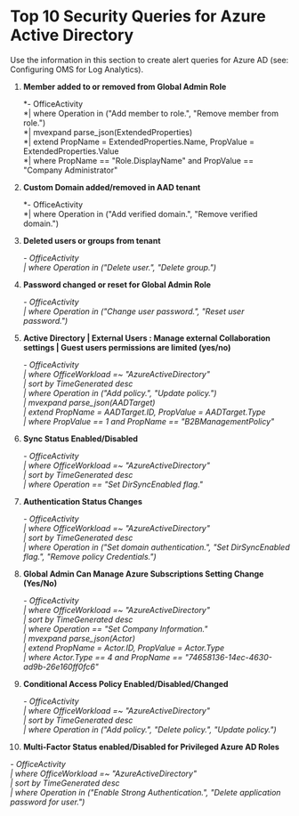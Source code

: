 # Top 10 Security Queries for Azure Active Directory

Use the information in this section to create alert queries for Azure AD (see: Configuring OMS for Log Analytics). 

 

1. **Member added to or removed from Global Admin Role**  

    *- OfficeActivity  
    *| where Operation in ("Add member to role.", "Remove member from role.")  
    *| mvexpand parse_json(ExtendedProperties)   
    *| extend PropName = ExtendedProperties.Name, PropValue = ExtendedProperties.Value   
    *| where PropName == "Role.DisplayName" and PropValue == "Company Administrator"  

  
2. **Custom Domain added/removed in AAD tenant**  

    *- OfficeActivity  
    *| where Operation in ("Add verified domain.", "Remove verified domain.")  
 

3. **Deleted users or groups from tenant**  

    *- OfficeActivity*  
    *| where Operation in ("Delete user.", "Delete group.")*  


4. **Password changed or reset for Global Admin Role**  

    *- OfficeActivity*  
    *| where Operation in ("Change user password.", "Reset user password.")*  

 
5. **Active Directory | External Users : Manage external Collaboration settings | Guest users permissions are limited (yes/no)**  

    *- OfficeActivity*  
    *| where OfficeWorkload =~ "AzureActiveDirectory"*  
    *| sort by TimeGenerated desc*  
    *| where Operation in ("Add policy.", "Update policy.")*  
    *| mvexpand parse_json(AADTarget)*  
    *| extend PropName = AADTarget.ID, PropValue = AADTarget.Type*  
    *| where  PropValue == 1 and PropName == "B2BManagementPolicy"*

 
6. **Sync Status Enabled/Disabled**  

    *- OfficeActivity*  
    *| where OfficeWorkload =~ "AzureActiveDirectory"*  
    *| sort by TimeGenerated desc*  
    *| where Operation == "Set DirSyncEnabled flag."*    

 
7. **Authentication Status Changes** 

    *- OfficeActivity*  
    *| where OfficeWorkload =~ "AzureActiveDirectory"*  
    *| sort by TimeGenerated desc*  
    *| where Operation in ("Set domain authentication.", "Set DirSyncEnabled flag.", "Remove policy Credentials.")*  
 

8. **Global Admin Can Manage Azure Subscriptions Setting Change (Yes/No)**  

   *- OfficeActivity*  
   *| where OfficeWorkload =~ "AzureActiveDirectory"*  
   *| sort by TimeGenerated desc*  
   *| where Operation == "Set Company Information."*  
   *| mvexpand parse_json(Actor)*  
   *| extend PropName = Actor.ID, PropValue = Actor.Type*  
   *| where Actor.Type == 4 and PropName == "74658136-14ec-4630-ad9b-26e160ff0fc6"*   
 

9. **Conditional Access Policy Enabled/Disabled/Changed**  

   *- OfficeActivity*  
   *| where OfficeWorkload =~ "AzureActiveDirectory"*  
   *| sort by TimeGenerated desc*  
   *| where Operation in ("Add policy.", "Delete policy.", "Update policy.")*  
 

10. **Multi-Factor Status enabled/Disabled for Privileged Azure AD Roles**  

   *- OfficeActivity*  
   *| where OfficeWorkload =~ "AzureActiveDirectory"*  
   *| sort by TimeGenerated desc*  
   *| where Operation in ("Enable Strong Authentication.", "Delete application password for user.")* 

